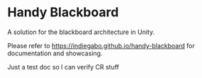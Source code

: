 # Handy Blackboard

A solution for the blackboard architecture in Unity.

Please refer to https://indiegabo.github.io/handy-blackboard for documentation and showcasing.

Just a test doc so I can verify CR stuff
